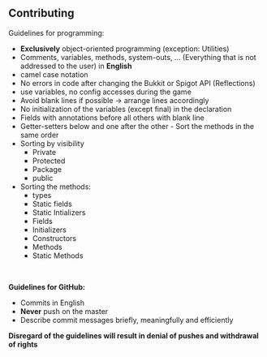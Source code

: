 ## Contributing
Guidelines for programming:
- **Exclusively** object-oriented programming (exception: Utilities)
- Comments, variables, methods, system-outs, ... (Everything that is not addressed to the user) in **English**
- camel case notation
- No errors in code after changing the Bukkit or Spigot API (Reflections)
- use variables, no config accesses during the game
- Avoid blank lines if possible -> arrange lines accordingly
- No initialization of the variables (except final) in the declaration
- Fields with annotations before all others with blank line
- Getter-setters below and one after the other - Sort the methods in the same order
- Sorting by visibility
  <ol style="list-style-type:square;">
    <li>Private</li>
    <li>Protected</li>
    <li>Package</li>
    <li>public</li>
  </ol>
- Sorting the methods:
  <ol style="list-style-type:square;">
    <li>types</li>
    <li>Static fields</li>
    <li>Static Intializers</li>
    <li>Fields</li>
    <li>Initializers</li>
    <li>Constructors</li>
    <li>Methods</li>
    <li>Static Methods</li>
  </ol>

<br>

**Guidelines for GitHub:**
- Commits in English
- **Never** push on the master
- Describe commit messages briefly, meaningfully and efficiently

**Disregard of the guidelines will result in denial of pushes and withdrawal of rights**
